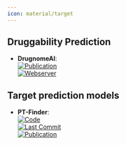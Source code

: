 ```yaml
---
icon: material/target
---
```



## **Druggability Prediction**
- **DrugnomeAI**:   
	[![Publication](https://img.shields.io/badge/Publication-Citations:10-blue?style=for-the-badge&logo=bookstack)](https://doi.org/10.1038/s42003-022-04245-4)  
	[![Webserver](https://img.shields.io/badge/Webserver-online-brightgreen?style=for-the-badge&logo=cachet&logoColor=65FF8F)](http://drugnomeai.public.cgr.astrazeneca.com/)  

## **Target prediction models**
- **PT-Finder**:   
	[![Code](https://img.shields.io/github/stars/PT-Finder/PT-Finder?style=for-the-badge&logo=github)](https://github.com/PT-Finder/PT-Finder)  
	[![Last Commit](https://img.shields.io/github/last-commit/PT-Finder/PT-Finder?style=for-the-badge&logo=github)](https://github.com/PT-Finder/PT-Finder)  
	[![Publication](https://img.shields.io/badge/Publication-Citations:1-blue?style=for-the-badge&logo=bookstack)](https://doi.org/10.1016/j.compbiomed.2024.108444)  
